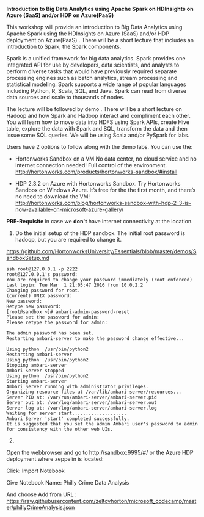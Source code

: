 

**Introduction to Big Data Analytics using Apache Spark on HDInsights on Azure (SaaS) and/or HDP on Azure(PaaS)** 

This workshop will provide an introduction to Big Data Analytics using Apache Spark using the HDInsights on Azure (SaaS) and/or HDP deployment on Azure(PaaS) . There will be a short lecture that includes an introduction to Spark, the Spark components.

Spark is a unified framework for big data analytics. Spark provides one integrated API for use by developers, data scientists, and analysts to perform diverse tasks that would have previously required separate processing engines such as batch analytics, stream processing and statistical modeling. Spark supports a wide range of popular languages including Python, R, Scala, SQL, and Java. Spark can read from diverse data sources and scale to thousands of nodes.

The lecture will be followed by demo . There will be a short lecture on Hadoop and how Spark and Hadoop interact and compliment each other. You will learn how to move data into HDFS using Spark APIs, create Hive table, explore the data with Spark and SQL, transform the data and then issue some SQL queries. We will be using Scala and/or PySpark for labs.

Users have 2 options to follow along with the demo labs. You can use the:

* Hortonworks Sandbox on a VM No data center, no cloud service and no internet connection needed! Full control of the environment. http://hortonworks.com/products/hortonworks-sandbox/#install

* HDP 2.3.2 on Azure with Hortonworks Sandbox. Try Hortonworks Sandbox on Windows Azure. It’s free for the the first month, and there’s no need to download the VM!
http://hortonworks.com/blog/hortonworks-sandbox-with-hdp-2-3-is-now-available-on-microsoft-azure-gallery/

**PRE-Requisite** in case we **don't** have internet connectivity at the location. 

1) Do the  initial setup of the  HDP sandbox. The initial root password is hadoop, but you are required to change it.

https://github.com/HortonworksUniversity/Essentials/blob/master/demos/SandboxSetup.md


    ssh root@127.0.0.1 -p 2222
    root@127.0.0.1's password: 
    You are required to change your password immediately (root enforced)
    Last login: Tue Mar  1 21:05:47 2016 from 10.0.2.2
    Changing password for root.
    (current) UNIX password: 
    New password: 
    Retype new password: 
    [root@sandbox ~]# ambari-admin-password-reset
    Please set the password for admin: 
    Please retype the password for admin: 
    
    The admin password has been set.
    Restarting ambari-server to make the password change effective...
    
    Using python  /usr/bin/python2
    Restarting ambari-server
    Using python  /usr/bin/python2
    Stopping ambari-server
    Ambari Server stopped
    Using python  /usr/bin/python2
    Starting ambari-server
    Ambari Server running with administrator privileges.
    Organizing resource files at /var/lib/ambari-server/resources...
    Server PID at: /var/run/ambari-server/ambari-server.pid
    Server out at: /var/log/ambari-server/ambari-server.out
    Server log at: /var/log/ambari-server/ambari-server.log
    Waiting for server start....................
    Ambari Server 'start' completed successfully.
    It is suggested that you set the admin Ambari user's password to admin for consistency with the other web UIs.

2) 

Open the webbrowser and go to http://sandbox:9995/#/ or the Azure HDP deployment where zeppelin is located:

Click: Import Notebook

Give Notebook Name: Philly Crime Data Analysis

And choose Add from URL :  
https://raw.githubusercontent.com/zeltovhorton/microsoft_codecamp/master/phillyCrimeAnalysis.json



